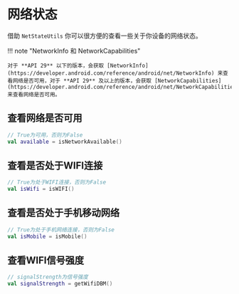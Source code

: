 # 网络状态

借助 `NetStateUtils` 你可以很方便的查看一些关于你设备的网络状态。

!!! note "NetworkInfo 和 NetworkCapabilities"

    对于 **API 29** 以下的版本，会获取 [NetworkInfo](https://developer.android.com/reference/android/net/NetworkInfo) 来查看网络是否可用，对于 **API 29** 及以上的版本，会获取 [NetworkCapabilities](https://developer.android.com/reference/android/net/NetworkCapabilities) 来查看网络是否可用。

## 查看网络是否可用

```kotlin
// True为可用，否则为False
val available = isNetworkAvailable()
```

## 查看是否处于WIFI连接

```kotlin
// True为处于WIFI连接，否则为False
val isWifi = isWIFI()
```

## 查看是否处于手机移动网络

```kotlin
// True为处于手机网络连接，否则为False
val isMobile = isMobile()
```

## 查看WIFI信号强度

```kotlin
// signalStrength为信号强度
val signalStrength = getWifiDBM()
```
